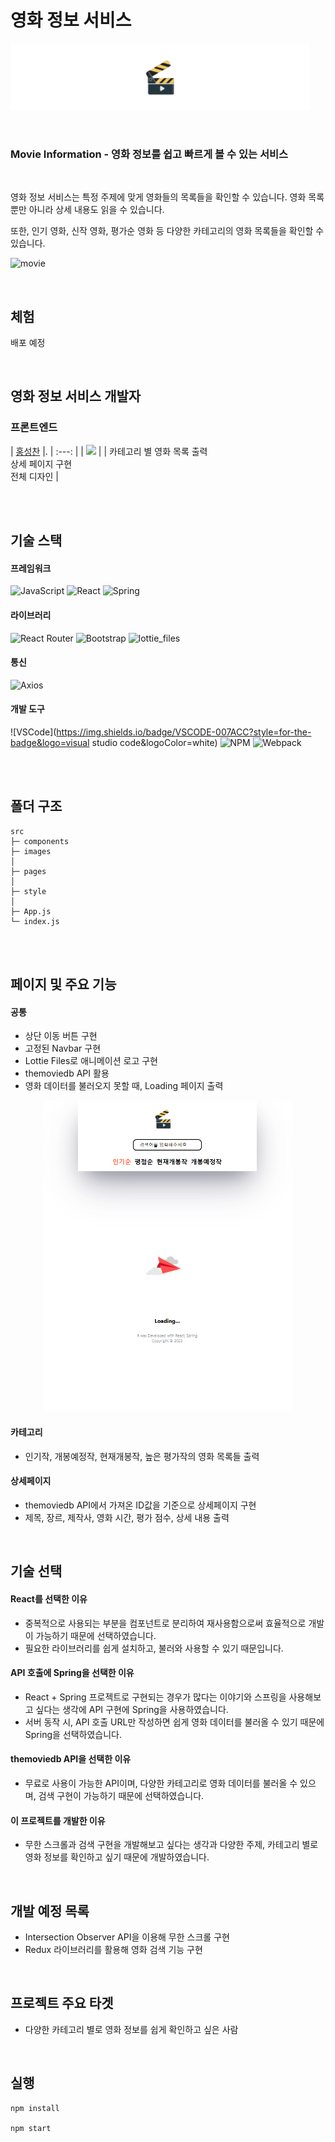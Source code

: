 # 영화 정보 서비스

![banner](https://github.com/Hschan2/ToyProject/blob/master/movie/frontend/src/images/banner.png?raw=true)

<br/>

### **Movie Information** - 영화 정보를 쉽고 빠르게 볼 수 있는 서비스

<br/>

영화 정보 서비스는 특정 주제에 맞게 영화들의 목록들을 확인할 수 있습니다. 영화 목록 뿐만 아니라 상세 내용도 읽을 수 있습니다.   

또한, 인기 영화, 신작 영화, 평가순 영화 등 다양한 카테고리의 영화 목록들을 확인할 수 있습니다.   

![movie](https://github.com/Hschan2/ToyProject/blob/master/movie/frontend/public/screen-recording.gif?raw=true)

<br/>

## 체험
배포 예정

<br/>

## 영화 정보 서비스 개발자

### 프론트엔드
| [홍성찬](https://github.com/Hschan2) |.
| :---: |
| ![](https://avatars.githubusercontent.com/u/39434913?v=4) |
| 카테고리 별 영화 목록 출력 <br/> 상세 페이지 구현 <br/> 전체 디자인 |

<br/>
<br/>

## 기술 스택

#### 프레임워크
![JavaScript](https://img.shields.io/badge/javascript-%23323330.svg?style=for-the-badge&logo=javascript&logoColor=%23F7DF1E)
![React](https://img.shields.io/badge/react-61DAFB?style=for-the-badge&logo=react&logoColor=black)
![Spring](https://img.shields.io/badge/spring-%236DB33F.svg?style=for-the-badge&logo=spring&logoColor=white)

#### 라이브러리
![React Router](https://img.shields.io/badge/React_Router-CA4245?style=for-the-badge&logo=react-router&logoColor=white)
![Bootstrap](https://img.shields.io/badge/bootstrap-%238511FA.svg?style=for-the-badge&logo=bootstrap&logoColor=white)
![lottie_files](https://img.shields.io/badge/lottie-files-%236DB33F.svg?style=for-the-badge&logo=lottie-files&logoColor=white)

#### 통신
![Axios](https://img.shields.io/badge/axios-%23323330.svg?style=for-the-badge)

#### 개발 도구
![VSCode](https://img.shields.io/badge/VSCODE-007ACC?style=for-the-badge&logo=visual studio code&logoColor=white)
![NPM](https://img.shields.io/badge/NPM-CB3837?style=for-the-badge)
![Webpack](https://img.shields.io/badge/Webpack-8DD6F9?style=for-the-badge)

<br/>
<br/>

## 폴더 구조
```
src
├─ components
├─ images
│
├─ pages
│
├─ style
│
├─ App.js
└─ index.js
```

<br/>
<br/>

## 페이지 및 주요 기능

#### 공통
* 상단 이동 버튼 구현
* 고정된 Navbar 구현
* Lottie Files로 애니메이션 로고 구현
* themoviedb API 활용
* 영화 데이터를 불러오지 못할 때, Loading 페이지 출력
<p align="center">
  <img 
  src="https://github.com/Hschan2/ToyProject/blob/master/movie/frontend/src/images/loading.png?raw=true" 
  width="400">
</p>

#### 카테고리
* 인기작, 개봉예정작, 현재개봉작, 높은 평가작의 영화 목록들 출력

#### 상세페이지
* themoviedb API에서 가져온 ID값을 기준으로 상세페이지 구현
* 제목, 장르, 제작사, 영화 시간, 평가 점수, 상세 내용 출력

<br/>

## 기술 선택
#### React를 선택한 이유
* 중복적으로 사용되는 부분을 컴포넌트로 분리하여 재사용함으로써 효율적으로 개발이 가능하기 때문에 선택하였습니다.
* 필요한 라이브러리를 쉽게 설치하고, 불러와 사용할 수 있기 때문입니다.

#### API 호출에 Spring을 선택한 이유
* React + Spring 프로젝트로 구현되는 경우가 많다는 이야기와 스프링을 사용해보고 싶다는 생각에 API 구현에 Spring을 사용하였습니다.
* 서버 동작 시, API 호출 URL만 작성하면 쉽게 영화 데이터를 불러올 수 있기 때문에 Spring을 선택하였습니다.

#### themoviedb API을 선택한 이유
* 무료로 사용이 가능한 API이며, 다양한 카테고리로 영화 데이터를 불러올 수 있으며, 검색 구현이 가능하기 때문에 선택하였습니다.

#### 이 프로젝트를 개발한 이유
* 무한 스크롤과 검색 구현을 개발해보고 싶다는 생각과 다양한 주제, 카테고리 별로 영화 정보를 확인하고 싶기 때문에 개발하였습니다.

<br/>

## 개발 예정 목록
* Intersection Observer API을 이용해 무한 스크롤 구현
* Redux 라이브러리를 활용해 영화 검색 기능 구현

<br/>

## 프로젝트 주요 타겟
* 다양한 카테고리 별로 영화 정보를 쉽게 확인하고 싶은 사람

<br/>

## 실행
```
npm install

npm start
```